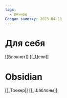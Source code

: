 ```yaml
---
tags:
  - личное
Создал заметку: 2025-04-11
---
```

# Для себя

[[Блокнот]]
[[_Цели]]
# Obsidian

[[_Трекер]]
[[_Шаблоны]]
